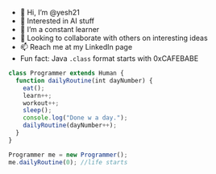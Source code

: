 - 👋 Hi, I’m @yesh21
- 👀 Interested in AI stuff
- 🌱 I’m a constant learner
- 💞️ Looking to collaborate with others on interesting ideas
- 📫 Reach me at my LinkedIn page
- Fun fact: Java ```.class``` format starts with 0xCAFEBABE

```JavaScript
class Programmer extends Human {
  function dailyRoutine(int dayNumber) {
    eat();
    learn++;
    workout++;
    sleep();
    console.log("Done w a day.");
    dailyRoutine(dayNumber++);
  }
}

Programmer me = new Programmer();
me.dailyRoutine(0); //life starts
```


<!---
yesh21/yesh21 is a ✨ special ✨ repository because its `README.md` (this file) appears on your GitHub profile.
You can click the Preview link to take a look at your changes.
--->
